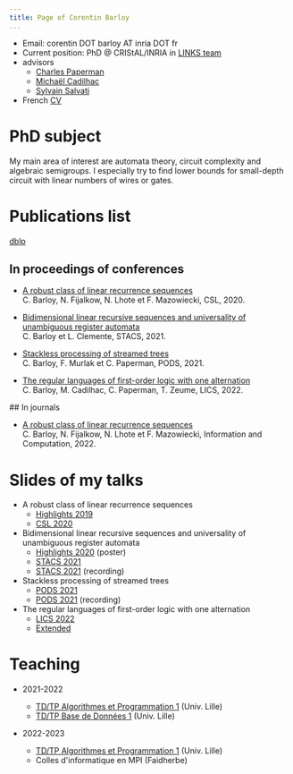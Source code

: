 ```yaml
---
title: Page of Corentin Barloy
...
```


* Email: corentin DOT barloy AT inria DOT fr
* Current position: PhD @ CRIStAL/INRIA in [LINKS team](https://team.inria.fr/links/fr/)
* advisors
    - [Charles Paperman](https://paperman.name)
    - [Michaël Cadilhac](https://michael.cadilhac.name/)
    - [Sylvain Salvati](https://www.labri.fr/perso/salvati/)
* French [CV](pdfs/cv.pdf)

# PhD subject

My main area of interest are automata theory, circuit complexity and algebraic semigroups.
I especially try to find lower bounds for small-depth circuit with linear numbers of wires or gates.

# Publications list
[dblp](https://dblp.org/pid/247/1049.html)

## In proceedings of conferences

* [A robust class of linear recurrence sequences](https://drops.dagstuhl.de/opus/volltexte/2020/11652/)
<br/>C. Barloy, N. Fijalkow, N. Lhote et F. Mazowiecki, CSL, 2020.

* [Bidimensional linear recursive sequences and universality of unambiguous register automata](https://drops.dagstuhl.de/opus/volltexte/2021/13653/)
<br/>C. Barloy et L. Clemente, STACS, 2021.

* [Stackless processing of streamed trees](https://hal.archives-ouvertes.fr/hal-03021960)
<br/>C. Barloy, F. Murlak et C. Paperman, PODS, 2021.

* [The regular languages of first-order logic with one alternation](https://dl.acm.org/doi/10.1145/3531130.3533371) 
<br/>C. Barloy, M. Cadilhac, C. Paperman, T. Zeume, LICS, 2022.


## In journals

* [A robust class of linear recurrence sequences](https://www.sciencedirect.com/science/article/pii/S0890540122001195?via%3Dihub)
<br/>C. Barloy, N. Fijalkow, N. Lhote et F. Mazowiecki, Information and Computation, 2022.


#  Slides of my talks

* A robust class of linear recurrence sequences
    - [Highlights 2019](pdfs/robust_highlights.pdf)
    - [CSL 2020](pdfs/robust_csl.pdf)
* Bidimensional linear recursive sequences and universality of unambiguous register automata
    - [Highlights 2020](pdfs/universality_highlights.pdf) (poster)
    - [STACS 2021](pdfs/universality_stacs.pdf)
    - [STACS 2021](https://www.youtube.com/watch?v=iDvoxUGR6kQ&list=PLtP1eXEDZj65DwBQ0IbZN4mTydkQ1Cbo3&index=3) (recording)
* Stackless processing of streamed trees
    - [PODS 2021](pdfs/stackless_pods.pdf)
    - [PODS 2021](https://www.youtube.com/watch?v=3OmtIJU7BNw) (recording)
* The regular languages of first-order logic with one alternation
    - [LICS 2022](pdfs/sigma2_lics.pdf) 
    - [Extended](pdfs/sigma2_full.pdf)

# Teaching

* 2021-2022
    - [TD/TP Algorithmes et Programmation 1](https://www.fil.univ-lille.fr/portail/index.php?dipl=L1&sem=S2&ue=AP&label=Pr%C3%A9sentation) (Univ. Lille)
    - [TD/TP Base de Données 1](https://www.fil.univ-lille.fr/portail/index.php?dipl=L&sem=S3&ue=BDD1&label=Pr%C3%A9sentation) (Univ. Lille)
  
* 2022-2023
    - [TD/TP Algorithmes et Programmation 1](https://www.fil.univ-lille.fr/portail/index.php?dipl=L1&sem=S2&ue=AP&label=Pr%C3%A9sentation) (Univ. Lille)
    - Colles d'informatique en MPI (Faidherbe)
